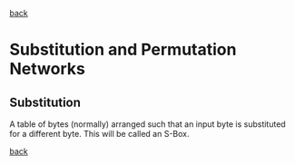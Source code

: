 [back](index.md)

# Substitution and Permutation Networks

## Substitution

A table of bytes (normally) arranged such that an input byte is substituted for
a different byte. This will be called an S-Box.



[back](index.md)
